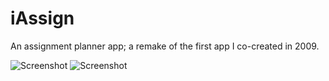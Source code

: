# iAssign
An assignment planner app; a remake of the first app I co-created in 2009.

![Screenshot](https://cloud.githubusercontent.com/assets/13486833/23242466/c835bed4-f92d-11e6-8152-f84a8d2a8666.png)
      ![Screenshot](https://cloud.githubusercontent.com/assets/13486833/23242467/c84c9ce4-f92d-11e6-9935-1c129d3b7b14.png)
